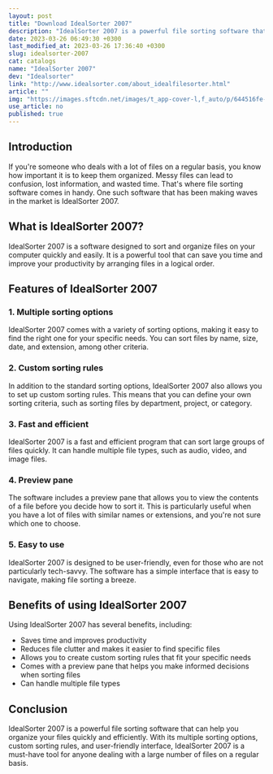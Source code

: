 ```yaml
---
layout: post
title: "Download IdealSorter 2007"
description: "IdealSorter 2007 is a powerful file sorting software that can help you organize your files quickly and efficiently. Read on to learn more about its features and benefits."
date: 2023-03-26 06:49:30 +0300
last_modified_at: 2023-03-26 17:36:40 +0300
slug: idealsorter-2007
cat: catalogs
name: "IdealSorter 2007"
dev: "Idealsorter"
link: "http://www.idealsorter.com/about_idealfilesorter.html"
article: ""
img: "https://images.sftcdn.net/images/t_app-cover-l,f_auto/p/644516fe-a707-11e6-9b52-00163ec9f5fa/3108199922/idealsorter-2007-screenshot.jpg"
use_article: no
published: true
---
```

## Introduction

If you're someone who deals with a lot of files on a regular basis, you know how important it is to keep them organized. Messy files can lead to confusion, lost information, and wasted time. That's where file sorting software comes in handy. One such software that has been making waves in the market is IdealSorter 2007. 

## What is IdealSorter 2007?

IdealSorter 2007 is a software designed to sort and organize files on your computer quickly and easily. It is a powerful tool that can save you time and improve your productivity by arranging files in a logical order.

## Features of IdealSorter 2007

### 1. Multiple sorting options

IdealSorter 2007 comes with a variety of sorting options, making it easy to find the right one for your specific needs. You can sort files by name, size, date, and extension, among other criteria.

### 2. Custom sorting rules

In addition to the standard sorting options, IdealSorter 2007 also allows you to set up custom sorting rules. This means that you can define your own sorting criteria, such as sorting files by department, project, or category.

### 3. Fast and efficient

IdealSorter 2007 is a fast and efficient program that can sort large groups of files quickly. It can handle multiple file types, such as audio, video, and image files.

### 4. Preview pane

The software includes a preview pane that allows you to view the contents of a file before you decide how to sort it. This is particularly useful when you have a lot of files with similar names or extensions, and you're not sure which one to choose.

### 5. Easy to use

IdealSorter 2007 is designed to be user-friendly, even for those who are not particularly tech-savvy. The software has a simple interface that is easy to navigate, making file sorting a breeze.

## Benefits of using IdealSorter 2007

Using IdealSorter 2007 has several benefits, including:

- Saves time and improves productivity
- Reduces file clutter and makes it easier to find specific files
- Allows you to create custom sorting rules that fit your specific needs
- Comes with a preview pane that helps you make informed decisions when sorting files
- Can handle multiple file types

## Conclusion

IdealSorter 2007 is a powerful file sorting software that can help you organize your files quickly and efficiently. With its multiple sorting options, custom sorting rules, and user-friendly interface, IdealSorter 2007 is a must-have tool for anyone dealing with a large number of files on a regular basis.